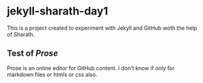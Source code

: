 # jekyll-sharath-day1

This is a project created to experiment with Jekyll and GitHub woth the help of Sharath.
## Test of _Prose_
Prose is an online editor for GitHub content.
I don't know if only for markdown files or htmls or css also.


